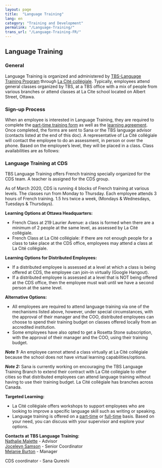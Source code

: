 ```yaml
---
layout: page
title:  "Language Training"
lang: en
category: "Training and Development"
permalink: "/Language-Training/"
trans_url: "/Language-Training-FR/"
---
```


## Language Training

### General
Language Training is organized and administered by [TBS-Language Training Program](mailto:zztbsinh@tbs-sct.gc.ca) through [La Cité collégiale](https://www.collegelacite.ca/).  Typically, employees attend general classes organized by TBS, at a TBS office with a mix of people from various branches or attend classes at La Cite school located on Albert Street, Ottawa.

### Sign-up Process
When an employee is interested in Language Training, they are required to complete the [part-time training form](https://drive.google.com/drive/folders/11VHuli4KKciGr0BWizkiN1pNQiAfqHYY) as well as the [learning agreement](https://drive.google.com/drive/folders/11VHuli4KKciGr0BWizkiN1pNQiAfqHYY). Once completed, the forms are sent to Sana or the TBS language advisor (contacts listed at the end of this doc). A representative of La Cité collégiale will contact the employee to do an assessment, in person or over the phone.  Based on the employee’s level, they will be placed in a class. Class availabilities are as follows:

### Language Training at CDS
TBS Language Training offers French training specially organized for the CDS team.  A teacher is assigned for the CDS group.

As of March 2020, CDS is running 4 blocks of French training at various levels.  The classes run from Monday to Thursday.  Each employee attends 3 hours of French training. 1.5 hrs twice a week, (Mondays & Wednesdays, Tuesdays & Thursdays).  

**Learning Options at Ottawa Headquarters:**
* French Class at 219 Laurier Avenue: a class is formed when there are a minimum of 2 people at the same level, as assessed by La Cité collégiale.
* French Class at La Cité collégiale: if there are not enough people for a class to take place at the CDS office, employees may attend a class at La Cité collégiale.
 
**Learning Options for Distributed Employees:**
* If a distributed employee is assessed at a level at which a class is being offered at CDS, the employee can join-in virtually (Google Hangout). 
* If a distributed employee is assessed at a level that is NOT being offered at the CDS office, then the employee must wait until we have a second person at the same level.

**Alternative Options:**
* All employees are required to attend language training via one of the mechanisms listed above, however, under special circumstances, with the approval of their manager and the COO, distributed employees can choose to spend their training budget on classes offered locally from an accredited institution.
* Some employees have also opted to get a Rosetta Stone subscription, with the approval of their manager and the COO, using their training budget.

**_Note 1:_** An employee cannot attend a class virtually at La Cité collégiale because the school does not have virtual learning capabilities/options.

**_Note 2:_** Sana is currently working on encouraging the TBS Language Training Branch to extend their contract with La Cité collégiale to other cities so that distributed employees can attend language training without having to use their training budget. La Cité collégiale has branches across Canada. 

**Targeted Learning:**
* La Cité collégiale offers workshops to support employees who are looking to improve a specific language skill such as writing or speaking.
* Language training is offered on a [part-time](https://drive.google.com/drive/folders/11VHuli4KKciGr0BWizkiN1pNQiAfqHYY) or [full-time](https://drive.google.com/drive/folders/11VHuli4KKciGr0BWizkiN1pNQiAfqHYY) basis. Based on your need, you can discuss with your supervisor and explore your options.

**Contacts at TBS Language Training:**  
   [Nathalie Malette](mailto:Nathalie.Malette@tbs-sct.gc.ca) - Advisor  
   [Joceleyn Samson](mailto:Jocelyne.Samson@tbs-sct.gc.ca) - Senior Coordinator  
   [Melanie Burton](mailto:Melanie.Burton@tbs-sct.gc.ca) - Manager  

CDS coordinator - Sana Qureshi
